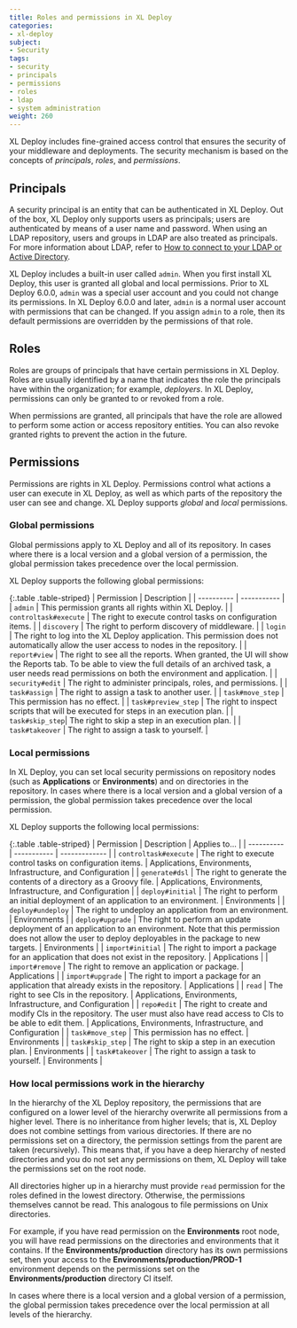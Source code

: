 ```yaml
---
title: Roles and permissions in XL Deploy
categories:
- xl-deploy
subject:
- Security
tags:
- security
- principals
- permissions
- roles
- ldap
- system administration
weight: 260
---
```


XL Deploy includes fine-grained access control that ensures the security of your middleware and deployments. The security mechanism is based on the concepts of _principals_, _roles_, and _permissions_.

## Principals

A security principal is an entity that can be authenticated in XL Deploy. Out of the box, XL Deploy only supports users as principals; users are authenticated by means of a user name and password. When using an LDAP repository, users and groups in LDAP are also treated as principals. For more information about LDAP, refer to [How to connect to your LDAP or Active Directory](/xl-deploy/how-to/connect-ldap-or-active-directory.html).

XL Deploy includes a built-in user called `admin`. When you first install XL Deploy, this user is granted all global and local permissions. Prior to XL Deploy 6.0.0, `admin` was a special user account and you could not change its permissions. In XL Deploy 6.0.0 and later, `admin` is a normal user account with permissions that can be changed. If you assign `admin` to a role, then its default permissions are overridden by the permissions of that role.

## Roles

Roles are groups of principals that have certain permissions in XL Deploy. Roles are usually identified by a name that indicates the role the principals have within the organization; for example, _deployers_. In XL Deploy, permissions can only be granted to or revoked from a role.

When permissions are granted, all principals that have the role are allowed to perform some action or access repository entities. You can also revoke granted rights to prevent the action in the future.

## Permissions

Permissions are rights in XL Deploy. Permissions control what actions a user can execute in XL Deploy, as well as which parts of the repository the user can see and change. XL Deploy supports *global* and *local* permissions.

### Global permissions

Global permissions apply to XL Deploy and all of its repository. In cases where there is a local version and a global version of a permission, the global permission takes precedence over the local permission.

XL Deploy supports the following global permissions:

{:.table .table-striped}
| Permission | Description |
| ---------- | ----------- |
| `admin` | This permission grants all rights within XL Deploy. |
| `controltask#execute` | The right to execute control tasks on configuration items. |
| `discovery` | The right to perform discovery of middleware. |
| `login` | The right to log into the XL Deploy application. This permission does not automatically allow the user access to nodes in the repository. |
| `report#view` | The right to see all the reports. When granted, the UI will show the Reports tab. To be able to view the full details of an archived task, a user needs read permissions on both the environment and application. |
| `security#edit` | The right to administer principals, roles, and permissions. |
| `task#assign` | The right to assign a task to another user. |
| `task#move_step` | This permission has no effect. |
| `task#preview_step` | The right to inspect scripts that will be executed for steps in an execution plan. |
| `task#skip_step`| The right to skip a step in an execution plan. |
| `task#takeover` | The right to assign a task to yourself. |

### Local permissions

In XL Deploy, you can set local security permissions on repository nodes (such as **Applications** or **Environments**) and on directories in the repository. In cases where there is a local version and a global version of a permission, the global permission takes precedence over the local permission.

XL Deploy supports the following local permissions:

{:.table .table-striped}
| Permission | Description | Applies to... |
| ---------- | ----------- | ------------- |
| `controltask#execute` | The right to execute control tasks on configuration items. | Applications, Environments, Infrastructure, and Configuration  |
| `generate#dsl` | The right to generate the contents of a directory as a Groovy file. | Applications, Environments, Infrastructure, and Configuration |
| `deploy#initial` | The right to perform an initial deployment of an application to an environment. | Environments |
| `deploy#undeploy` | The right to undeploy an application from an environment. | Environments |
| `deploy#upgrade` | The right to perform an update deployment of an application to an environment. Note that this permission does not allow the user to deploy deployables in the package to new targets. | Environments |
| `import#initial` | The right to import a package for an application that does not exist in the repository. | Applications |
| `import#remove` | The right to remove an application or package. | Applications |
| `import#upgrade` | The right to import a package for an application that already exists in the repository. | Applications |
| `read` | The right to see CIs in the repository. | Applications, Environments, Infrastructure, and Configuration |
| `repo#edit` | The right to create and modify CIs in the repository. The user must also have read access to CIs to be able to edit them. | Applications, Environments, Infrastructure, and Configuration |
| `task#move_step` | This permission has no effect. | Environments |
| `task#skip_step` | The right to skip a step in an execution plan. | Environments |
| `task#takeover` | The right to assign a task to yourself. | Environments |

### How local permissions work in the hierarchy

In the hierarchy of the XL Deploy repository, the permissions that are configured on a lower level of the hierarchy overwrite all permissions from a higher level. There is no inheritance from higher levels; that is, XL Deploy does not combine settings from various directories. If there are no permissions set on a directory, the permission settings from the parent are taken (recursively). This means that, if you have a deep hierarchy of nested directories and you do not set any permissions on them, XL Deploy will take the permissions set on the root node.

All directories higher up in a hierarchy must provide `read` permission for the roles defined in the lowest directory. Otherwise, the permissions themselves cannot be read. This analogous to file permissions on Unix directories.

For example, if you have read permission on the **Environments** root node, you will have read permissions on the directories and environments that it contains. If the **Environments/production** directory has its own permissions set, then your access to the **Environments/production/PROD-1** environment depends on the permissions set on the **Environments/production** directory CI itself.

 In cases where there is a local version and a global version of a permission, the global permission takes precedence over the local permission at all levels of the hierarchy.
